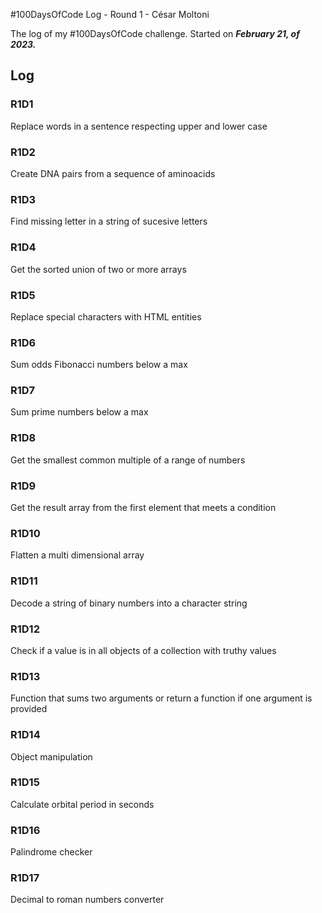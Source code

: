 #100DaysOfCode Log - Round 1 - César Moltoni

The log of my #100DaysOfCode challenge. Started on ***February 21, of 2023.***

## Log

### R1D1 
Replace words in a sentence respecting upper and lower case

### R1D2
Create DNA pairs from a sequence of aminoacids

### R1D3
Find missing letter in a string of sucesive letters

### R1D4
Get the sorted union of two or more arrays

### R1D5
Replace special characters with HTML entities

### R1D6
Sum odds Fibonacci numbers below a max

### R1D7
Sum prime numbers below a max

### R1D8
Get the smallest common multiple of a range of numbers

### R1D9
Get the result array from the first element that meets a condition

### R1D10
Flatten a multi dimensional array

### R1D11
Decode a string of binary numbers into a character string

### R1D12
Check if a value is in all objects of a collection with truthy values

### R1D13
Function that sums two arguments or return a function if one argument is provided

### R1D14
Object manipulation

### R1D15
Calculate orbital period in seconds

### R1D16
Palindrome checker

### R1D17
Decimal to roman numbers converter
